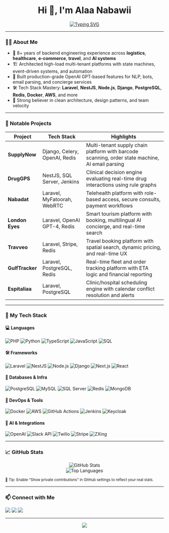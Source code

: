 <h1 align="center">Hi 👋, I'm Alaa Nabawii</h1>

<p align="center">
  <a href="https://readme-typing-svg.demolab.com/demo/"><img src="https://readme-typing-svg.demolab.com?font=Fira+Code&pause=1000&center=true&vCenter=true&width=435&lines=Senior+Backend+Engineer; System+Architect+%7C+8%2B+Years+Experience;Laravel+%2F+NestJS+%2F+Django+%2F+Node.js;Multi-Tenant+%7C+AI+%7C+Real-Time+Systems" alt="Typing SVG" /></a>
</p>

---

### 🧑‍💻 About Me

- 🧠 8+ years of backend engineering experience across **logistics**, **healthcare**, **e-commerce**, **travel**, and **AI systems**  
- 🏗️ Architected high-load multi-tenant platforms with state machines, event-driven systems, and automation  
- 🤖 Built production-grade OpenAI GPT-based features for NLP, bots, email parsing, and concierge services  
- 🛠️ Tech Stack Mastery: **Laravel**, **NestJS**, **Node.js**, **Django**, **PostgreSQL**, **Redis**, **Docker**, **AWS**, and more  
- 🔄 Strong believer in clean architecture, design patterns, and team velocity

---

### 🚀 Notable Projects

| Project       | Tech Stack | Highlights |
|---------------|------------|------------|
| **SupplyNow** | Django, Celery, OpenAI, Redis | Multi-tenant supply chain platform with barcode scanning, order state machine, AI email parsing |
| **DrugGPS**   | NestJS, SQL Server, Jenkins | Clinical decision engine evaluating real-time drug interactions using rule graphs |
| **Nabadat**   | Laravel, MyFatoorah, WebRTC | Telehealth platform with role-based access, secure consults, payment workflows |
| **London Eyes** | Laravel, OpenAI GPT-4, Redis | Smart tourism platform with booking, multilingual AI concierge, and real-time search |
| **Travveo**   | Laravel, Stripe, Redis | Travel booking platform with spatial search, dynamic pricing, and real-time UX |
| **GulfTracker** | Laravel, PostgreSQL, Redis | Real-time fleet and order tracking platform with ETA logic and financial reporting |
| **Espitaliaa** | Laravel, PostgreSQL | Clinic/hospital scheduling engine with calendar conflict resolution and alerts |

---

### 🧰 My Tech Stack

#### 💻 Languages  
![PHP](https://img.shields.io/badge/PHP-777BB4?style=for-the-badge&logo=php&logoColor=white)
![Python](https://img.shields.io/badge/Python-FFD43B?style=for-the-badge&logo=python&logoColor=darkgreen)
![TypeScript](https://img.shields.io/badge/TypeScript-3178C6?style=for-the-badge&logo=typescript&logoColor=white)
![JavaScript](https://img.shields.io/badge/JavaScript-F7DF1E?style=for-the-badge&logo=javascript&logoColor=black)
![SQL](https://img.shields.io/badge/SQL-336791?style=for-the-badge&logo=postgresql&logoColor=white)

#### 🛠 Frameworks  
![Laravel](https://img.shields.io/badge/Laravel-F72C1F?style=for-the-badge&logo=laravel&logoColor=white)
![NestJS](https://img.shields.io/badge/NestJS-E0234E?style=for-the-badge&logo=nestjs&logoColor=white)
![Node.js](https://img.shields.io/badge/Node.js-339933?style=for-the-badge&logo=node.js&logoColor=white)
![Django](https://img.shields.io/badge/Django-092E20?style=for-the-badge&logo=django&logoColor=white)
![Next.js](https://img.shields.io/badge/Next.js-000000?style=for-the-badge&logo=next.js&logoColor=white)
![React](https://img.shields.io/badge/React-61DAFB?style=for-the-badge&logo=react&logoColor=black)

#### 🧩 Databases & Infra  
![PostgreSQL](https://img.shields.io/badge/PostgreSQL-4169E1?style=for-the-badge&logo=postgresql&logoColor=white)
![MySQL](https://img.shields.io/badge/MySQL-4479A1?style=for-the-badge&logo=mysql&logoColor=white)
![SQL Server](https://img.shields.io/badge/SQL%20Server-CC2927?style=for-the-badge&logo=microsoftsqlserver&logoColor=white)
![Redis](https://img.shields.io/badge/Redis-DC382D?style=for-the-badge&logo=redis&logoColor=white)
![MongoDB](https://img.shields.io/badge/MongoDB-47A248?style=for-the-badge&logo=mongodb&logoColor=white)

#### 🐳 DevOps & Tools  
![Docker](https://img.shields.io/badge/Docker-2496ED?style=for-the-badge&logo=docker&logoColor=white)
![AWS](https://img.shields.io/badge/AWS-FF9900?style=for-the-badge&logo=amazonaws&logoColor=white)
![GitHub Actions](https://img.shields.io/badge/GitHub%20Actions-2088FF?style=for-the-badge&logo=githubactions&logoColor=white)
![Jenkins](https://img.shields.io/badge/Jenkins-D24939?style=for-the-badge&logo=jenkins&logoColor=white)
![Keycloak](https://img.shields.io/badge/Keycloak-2D3748?style=for-the-badge&logo=keycloak&logoColor=white)

#### 🧠 AI & Integrations  
![OpenAI](https://img.shields.io/badge/OpenAI-412991?style=for-the-badge&logo=openai&logoColor=white)
![Slack API](https://img.shields.io/badge/Slack-4A154B?style=for-the-badge&logo=slack&logoColor=white)
![Twilio](https://img.shields.io/badge/Twilio-F22F46?style=for-the-badge&logo=twilio&logoColor=white)
![Stripe](https://img.shields.io/badge/Stripe-008CDD?style=for-the-badge&logo=stripe&logoColor=white)
![ZXing](https://img.shields.io/badge/ZXing-000000?style=for-the-badge&logo=barcode&logoColor=white)

---

### 📈 GitHub Stats

<p align="center">
  <img src="https://github-readme-stats.vercel.app/api?username=alaa-nabawy&show_icons=true&theme=tokyonight" alt="GitHub Stats"/>
  <br/>
  <img src="https://github-readme-stats.vercel.app/api/top-langs/?username=alaa-nabawy&layout=compact&theme=tokyonight" alt="Top Languages"/>
</p>

<sub>📌 Tip: Enable “Show private contributions” in GitHub settings to reflect your real stats.</sub>

---

### 📫 Connect with Me

<p align="left">
  <a href="mailto:nabawyalaa97@yahoo.com"><img src="https://img.shields.io/badge/Gmail-D14836?style=for-the-badge&logo=gmail&logoColor=white"/></a>
  <a href="https://www.linkedin.com/in/alaanabawii/"><img src="https://img.shields.io/badge/LinkedIn-0A66C2?style=for-the-badge&logo=linkedin&logoColor=white"/></a>
  <a href="https://github.com/alaa-nabawy"><img src="https://img.shields.io/badge/GitHub-100000?style=for-the-badge&logo=github&logoColor=white"/></a>
</p>

---

<p align="center">
  <img src="https://quotes-github-readme.vercel.app/api?type=horizontal&theme=dark" />
</p>
